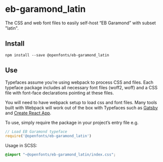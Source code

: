 
# eb-garamond_latin

The CSS and web font files to easily self-host “EB Garamond” with subset "latin".

## Install

`npm install --save @openfonts/eb-garamond_latin`

## Use

Typefaces assume you’re using webpack to process CSS and files. Each typeface
package includes all necessary font files (woff2, woff) and a CSS file with
font-face declarations pointing at these files.

You will need to have webpack setup to load css and font files. Many tools built
with Webpack will work out of the box with Typefaces such as [Gatsby](https://github.com/gatsbyjs/gatsby)
and [Create React App](https://github.com/facebookincubator/create-react-app).

To use, simply require the package in your project’s entry file e.g.

```javascript
// Load EB Garamond typeface
require('@openfonts/eb-garamond_latin')
```

Usage in SCSS:
```scss
@import "~@openfonts/eb-garamond_latin/index.css";
```
